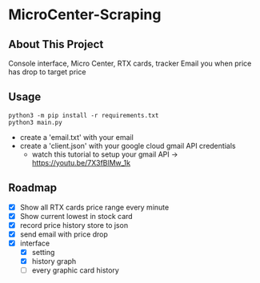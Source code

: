 # MicroCenter-Scraping
## About This Project
Console interface, Micro Center, RTX cards, tracker
Email you when price has drop to target price

<!-- USAGE EXAMPLES -->
## Usage
```
python3 -m pip install -r requirements.txt
python3 main.py
```
- create a 'email.txt' with your email
- create a 'client.json' with your google cloud gmail API credentials
    - watch this tutorial to setup your gmail API -> https://youtu.be/7X3fBlMw_1k

<!-- ROADMAP -->
## Roadmap

- [x] Show all RTX cards price range every minute
- [x] Show current lowest in stock card
- [x] record price history store to json
- [x] send email with price drop
- [x] interface
    - [x] setting
    - [x] history graph
    - [ ] every graphic card history
